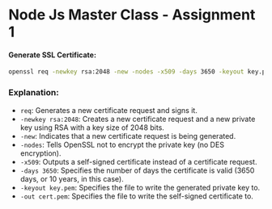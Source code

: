 # Node Js Master Class - Assignment 1

#### Generate SSL Certificate:

```sh
openssl req -newkey rsa:2048 -new -nodes -x509 -days 3650 -keyout key.pem -out cert.pem
```

### Explanation:

- `req`: Generates a new certificate request and signs it.
- `-newkey rsa:2048`: Creates a new certificate request and a new private key using RSA with a key size of 2048 bits.
- `-new`: Indicates that a new certificate request is being generated.
- `-nodes`: Tells OpenSSL not to encrypt the private key (no DES encryption).
- `-x509`: Outputs a self-signed certificate instead of a certificate request.
- `-days 3650`: Specifies the number of days the certificate is valid (3650 days, or 10 years, in this case).
- `-keyout key.pem`: Specifies the file to write the generated private key to.
- `-out cert.pem`: Specifies the file to write the self-signed certificate to.
